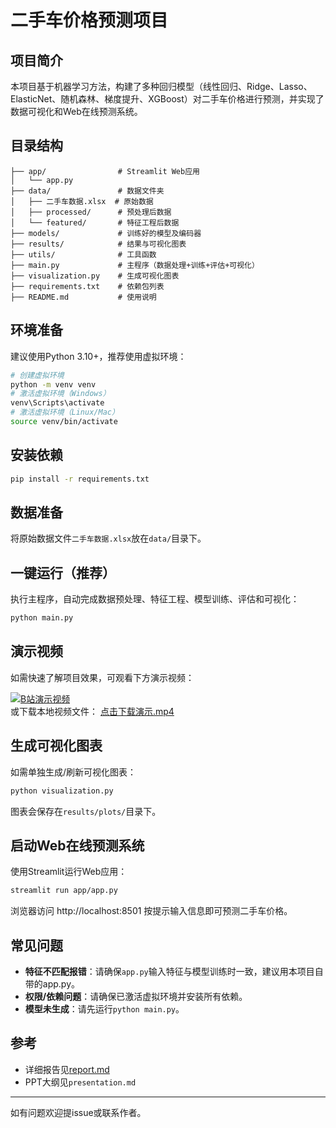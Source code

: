 # 二手车价格预测项目

## 项目简介
本项目基于机器学习方法，构建了多种回归模型（线性回归、Ridge、Lasso、ElasticNet、随机森林、梯度提升、XGBoost）对二手车价格进行预测，并实现了数据可视化和Web在线预测系统。

## 目录结构
```
├── app/                # Streamlit Web应用
│   └── app.py
├── data/               # 数据文件夹
│   ├── 二手车数据.xlsx  # 原始数据
│   ├── processed/      # 预处理后数据
│   └── featured/       # 特征工程后数据
├── models/             # 训练好的模型及编码器
├── results/            # 结果与可视化图表
├── utils/              # 工具函数
├── main.py             # 主程序（数据处理+训练+评估+可视化）
├── visualization.py    # 生成可视化图表
├── requirements.txt    # 依赖包列表
├── README.md           # 使用说明
```

## 环境准备
建议使用Python 3.10+，推荐使用虚拟环境：

```bash
# 创建虚拟环境
python -m venv venv
# 激活虚拟环境（Windows）
venv\Scripts\activate
# 激活虚拟环境（Linux/Mac）
source venv/bin/activate
```

## 安装依赖
```bash
pip install -r requirements.txt
```

## 数据准备
将原始数据文件`二手车数据.xlsx`放在`data/`目录下。

## 一键运行（推荐）
执行主程序，自动完成数据预处理、特征工程、模型训练、评估和可视化：

```bash
python main.py
```

## 演示视频
如需快速了解项目效果，可观看下方演示视频：

[![B站演示视频](https://img.shields.io/badge/Bilibili-演示视频-00A1D6?logo=bilibili)](https://www.bilibili.com/video/BV1MDEzz4EXL)  
或下载本地视频文件： [点击下载演示.mp4](./show.mp4)

## 生成可视化图表
如需单独生成/刷新可视化图表：
```bash
python visualization.py
```
图表会保存在`results/plots/`目录下。

## 启动Web在线预测系统
使用Streamlit运行Web应用：
```bash
streamlit run app/app.py
```
浏览器访问 http://localhost:8501 按提示输入信息即可预测二手车价格。

## 常见问题
- **特征不匹配报错**：请确保`app.py`输入特征与模型训练时一致，建议用本项目自带的app.py。
- **权限/依赖问题**：请确保已激活虚拟环境并安装所有依赖。
- **模型未生成**：请先运行`python main.py`。

## 参考
- 详细报告见[report.md](https://github.com/yunmaoQu/ml-work/blob/main/report.md)
- PPT大纲见`presentation.md`

---
如有问题欢迎提issue或联系作者。 
